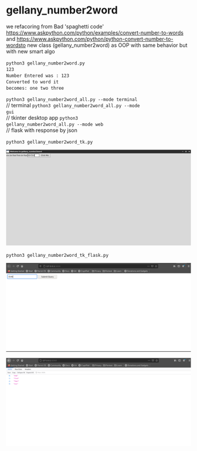 # gellany_number2word

we refacoring from Bad 'spaghetti code'  https://www.askpython.com/python/examples/convert-number-to-words and https://www.askpython.com/python/python-convert-number-to-wordsto new class (gellany_number2word) as OOP with same behavior but with new smart algo 


<code>python3 gellany_number2word.py</code><br>
<code>123</code><br>
<code>Number Entered was :  123</code><br>
<code>Converted to word it becomes: one two three</code><br>

<code>python3 gellany_number2word_all.py --mode terminal</code><br>       // terminal
<code>python3 gellany_number2word_all.py --mode gui</code><br>           // tkinter desktop app
<code>python3 gellany_number2word_all.py --mode web</code><br>          // flask with response by json

<code>python3 gellany_number2word_tk.py</code><br>

![alt text](https://github.com/gellanyhassan0/gellany_number2word/blob/main/Screenshot_2022-06-22_05-59-40.png?raw=true)<br>

<code>python3 gellany_number2word_tk_flask.py</code><br>

![alt text](https://github.com/gellanyhassan0/gellany_number2word/blob/main/Screenshot_2022-06-22_07-28-57.png?raw=true)<br>

![alt text](https://github.com/gellanyhassan0/gellany_number2word/blob/main/Screenshot_2022-06-22_07-29-32.png?raw=true)<br>

